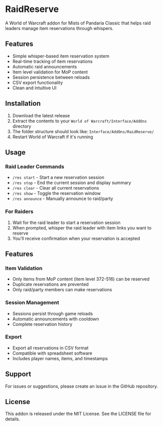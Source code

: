 # RaidReserve

A World of Warcraft addon for Mists of Pandaria Classic that helps raid leaders manage item reservations through whispers.

## Features

- Simple whisper-based item reservation system
- Real-time tracking of item reservations
- Automatic raid announcements
- Item level validation for MoP content
- Session persistence between reloads
- CSV export functionality
- Clean and intuitive UI

## Installation

1. Download the latest release
2. Extract the contents to your `World of Warcraft/Interface/AddOns` directory
3. The folder structure should look like: `Interface/AddOns/RaidReserve/`
4. Restart World of Warcraft if it's running

## Usage

### Raid Leader Commands

- `/res start` - Start a new reservation session
- `/res stop` - End the current session and display summary
- `/res clear` - Clear all current reservations
- `/res show` - Toggle the reservation window
- `/res announce` - Manually announce to raid/party

### For Raiders

1. Wait for the raid leader to start a reservation session
2. When prompted, whisper the raid leader with item links you want to reserve
3. You'll receive confirmation when your reservation is accepted

## Features

### Item Validation

- Only items from MoP content (item level 372-516) can be reserved
- Duplicate reservations are prevented
- Only raid/party members can make reservations

### Session Management

- Sessions persist through game reloads
- Automatic announcements with cooldown
- Complete reservation history

### Export

- Export all reservations in CSV format
- Compatible with spreadsheet software
- Includes player names, items, and timestamps

## Support

For issues or suggestions, please create an issue in the GitHub repository.

## License

This addon is released under the MIT License. See the LICENSE file for details.
